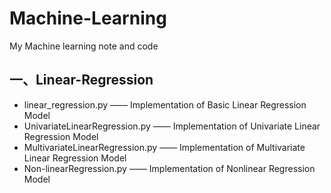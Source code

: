 # Machine-Learning
My Machine learning note and code
## 一、Linear-Regression
* linear_regression.py —— Implementation of Basic Linear Regression Model
* UnivariateLinearRegression.py —— Implementation of Univariate Linear Regression Model
* MultivariateLinearRegression.py —— Implementation of Multivariate Linear Regression Model
* Non-linearRegression.py —— Implementation of Nonlinear Regression Model


